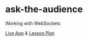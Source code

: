 # ask-the-audience
Working with WebSockets

[Live App](https://audience-poll.herokuapp.com/ ) & [Lesson Plan](https://github.com/turingschool/lesson_plans/blob/master/ruby_04-apis_and_scalability/websockets_workshop.markdown)
